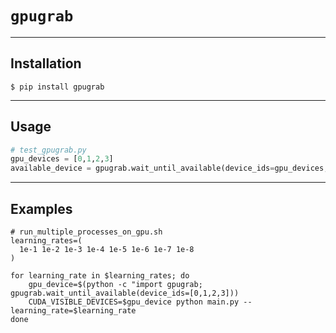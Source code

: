 # `gpugrab`
---
## Installation
```
$ pip install gpugrab
```
---
## Usage
```python
# test_gpugrab.py
gpu_devices = [0,1,2,3]
available_device = gpugrab.wait_until_available(device_ids=gpu_devices, timeout=10000)
```
---
## Examples
```shell
# run_multiple_processes_on_gpu.sh
learning_rates=(
  1e-1 1e-2 1e-3 1e-4 1e-5 1e-6 1e-7 1e-8
)

for learning_rate in $learning_rates; do
    gpu_device=$(python -c "import gpugrab; gpugrab.wait_until_available(device_ids=[0,1,2,3]))
    CUDA_VISIBLE_DEVICES=$gpu_device python main.py --learning_rate=$learning_rate
done
```

